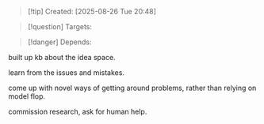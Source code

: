 
>[!tip] Created: [2025-08-26 Tue 20:48]

>[!question] Targets: 

>[!danger] Depends: 

built up kb about the idea space.

learn from the issues and mistakes.

come up with novel ways of getting around problems, rather than relying on model flop.

commission research, ask for human help.